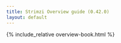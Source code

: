```yaml
---
title: Strimzi Overview guide (0.42.0)
layout: default
---
```


{% include_relative overview-book.html %}
